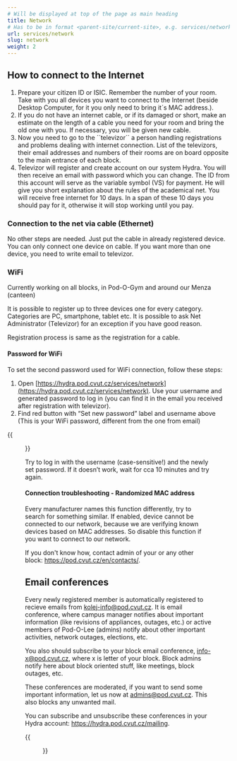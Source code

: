 ```yaml
---
# Will be displayed at top of the page as main heading
title: Network
# Has to be in format <parent-site/current-site>, e.g. services/network (notice missing slash at the beginning)
url: services/network
slug: network
weight: 2
---
```


## How to connect to the Internet

1. Prepare your citizen ID or ISIC. Remember the number of your room. Take with you all devices you want to connect to the Internet (beside Desktop Computer, for it you only need to bring it´s MAC address.).
2. If you do not have an internet cable, or if its damaged or short, make an estimate on the length of a cable you need for your room and bring the old one with you. If necessary, you will be given new cable.
3. Now you need to go to the ´´televizor´´ a person handling registrations and problems dealing with internet connection. List of the televizors, their email addresses and numbers of their rooms are on board opposite to the main entrance of each block.
4. Televizor will register and create account on our system Hydra. You will then receive an email with password which you can change. The ID from this account will serve as the variable symbol (VS) for payment. He will give you short explanation about the rules of the academical net. You will receive free internet for 10 days. In a span of these 10 days you should pay for it, otherwise it will stop working until you pay.

### Connection to the net via cable (Ethernet)

No other steps are needed. Just put the cable in already registered device. You can only connect one device on cable. If you want more than one device, you need to write email to televizor.

### WiFi

Currently working on all blocks, in Pod-O-Gym and around our Menza (canteen)

It is possible to register up to three devices one for every category. Categories are PC, smartphone, tablet etc. It is possible to ask Net Administrator (Televizor) for an exception if you have good reason.

Registration process is same as the registration for a cable.

#### Password for WiFi

To set the second password used for WiFi connection, follow these steps:

1. Open [https://hydra.pod.cvut.cz/services/network](https://hydra.pod.cvut.cz/services/network). Use your username and generated password to log in (you can find it in the email you received after registration with televizor).
2. Find red button with “Set new password” label and username above (This is your WiFi password, different from the one from email)

{{<figure src="hydra_wifi_password.png" alt="WiFi password setup Hydra">}}

Try to log in with the username (case-sensitive!) and the newly set password. If it doesn’t work, wait for cca 10 minutes and try again.

#### Connection troubleshooting - Randomized MAC address

Every manufacturer names this function differently, try to search for something similar. If enabled, device cannot be connected to our network, because we are verifying known devices based on MAC addresses. So disable this function if you want to connect to our network.

If you don't know how, contact admin of your or any other block: https://pod.cvut.cz/en/contacts/.

## Email conferences

Every newly registered member is automatically registered to recieve emails from kolej-info@pod.cvut.cz. It is email conference, where campus manager notifies about important information (like revisions of appliances, outages, etc.) or active members of Pod-O-Lee (admins) notify about other important activities, network outages, elections, etc.

You also should subscribe to your block email conference, info-x@pod.cvut.cz, where x is letter of your block. Block admins notify here about block oriented stuff, like meetings, block outages, etc.

These conferences are moderated, if you want to send some important information, let us now at admins@pod.cvut.cz. This also blocks any unwanted mail.

You can subscribe and unsubscribe these conferences in your Hydra account: https://hydra.pod.cvut.cz/mailing.

{{<figure src="hydra_mailing.png" alt="Email conferences in Hydra">}}

